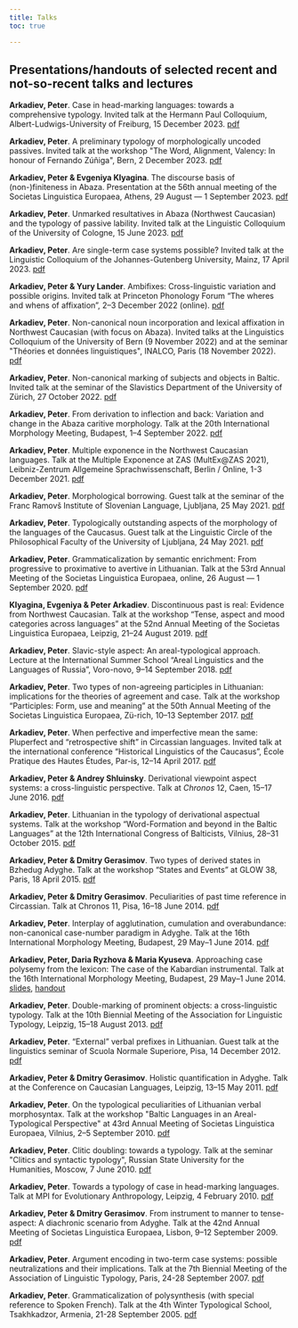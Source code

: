 ```yaml
---
title: Talks
toc: true

---
```


## Presentations/handouts of selected recent and not-so-recent talks and lectures

<!--more-->

**Arkadiev, Peter**. Case in head-marking languages: towards a comprehensive typology. Invited talk at the Hermann Paul Colloquium, Albert-Ludwigs-University of Freiburg, 15 December 2023. [pdf](Arkadiev2023_case-n-headmarking-Freiburg.pdf)

**Arkadiev, Peter**. A preliminary typology of morphologically uncoded passives. Invited talk at the workshop "The Word, Alignment, Valency: In honour of Fernando Zúñiga", Bern, 2 December 2023. [pdf](Arkadiev2023_PassLab_Bern.pdf)

**Arkadiev, Peter & Evgeniya Klyagina**. The discourse basis of (non-)finiteness in Abaza. Presentation at the 56th annual meeting of the Societas Linguistica Europaea, Athens, 29 August — 1 September 2023. [pdf](ArkadievKlyagina2023_AbazaFinDisc.pdf)

**Arkadiev, Peter**. Unmarked resultatives in Abaza (Northwest Caucasian) and the typology of passive lability. Invited talk at the Linguistic Colloquium of the University of Cologne, 15 June 2023. [pdf](Arkadiev2023_AbResPassLab_Cologne.pdf)

**Arkadiev, Peter**. Are single-term case systems possible? Invited talk at the Linguistic Colloquium of the Johannes-Gutenberg University, Mainz, 17 April 2023. [pdf](Arkadiev2023_monocasual_Mainz.pdf)

**Arkadiev, Peter & Yury Lander**. Ambifixes: Cross-linguistic variation and possible origins. Invited talk at Princeton Phonology Forum “The wheres and whens of affixation”, 2–3 December 2022 (online). [pdf](ArkadievLander2022_ambifixes_pphf.pdf)

**Arkadiev, Peter**. Non-canonical noun incorporation and lexical affixation in Northwest Caucasian (with focus on Abaza). Invited talks at the Linguistics Colloquium of the University of Bern (9 November 2022) and at the seminar "Théories et données linguistiques", INALCO, Paris (18 November 2022). [pdf](Arkadiev2022_AbazaIncorp.pdf)

**Arkadiev, Peter**. Non-canonical marking of subjects and objects in Baltic. Invited talk at the seminar of the Slavistics Department of the University of Zürich, 27 October 2022. [pdf](Arkadiev2022_BaltNonCanonCase_Zurich.pdf)

**Arkadiev, Peter**. From derivation to inflection and back: Variation and change in the Abaza caritive morphology. Talk at the 20th International Morphology Meeting, Budapest, 1–4 September 2022. [pdf](Arkadiev2022_AbazaCaritiveIMM.pdf)

**Arkadiev, Peter**. Multiple exponence in the Northwest Caucasian languages. Talk at the Multiple Exponence at ZAS (MultEx@ZAS 2021), Leibniz-Zentrum Allgemeine Sprachwissenschaft, Berlin / Online, 1-3 December 2021. [pdf](Arkadiev2021_multexpNWC.pdf)

**Arkadiev, Peter**. Morphological borrowing. Guest talk at the seminar of the Franc Ramovš Institute of Slovenian Language, Ljubljana, 25 May 2021. [pdf](Arkadiev2021_morphborrowing_Ljubljana.pdf)

**Arkadiev, Peter**. Typologically outstanding aspects of the morphology of the languages of the Caucasus. Guest talk at the Linguistic Circle of the Philosophical Faculty of the University of Ljubljana, 24 May 2021. [pdf](Arkadiev2021_CaucMorphLjubljana.pdf)

**Arkadiev, Peter**. Grammaticalization by semantic enrichment: From progressive to proximative to avertive in Lithuanian. Talk at the 53rd Annual Meeting of the Societas Linguistica Europaea, online, 26 August — 1 September 2020. [pdf](Arkadiev2020_LithAvertSLE.pdf)

**Klyagina, Evgeniya & Peter Arkadiev**. Discontinuous past is real: Evidence from Northwest Caucasian. Talk at the workshop “Tense, aspect and mood categories across languages” at the 52nd Annual Meeting of the Societas Linguistica Europaea, Leipzig, 21–24 August 2019. [pdf](KlyaginaArkadiev2019_DiscPastNWC_SLE.pdf)

**Arkadiev, Peter**. Slavic-style aspect: An areal-typological approach. Lecture at the International Summer School “Areal Linguistics and the Languages of Russia”, Voro-novo, 9–14 September 2018. [pdf](Arkadiev2018_aspect_arealHSE.pdf)

**Arkadiev, Peter**. Two types of non-agreeing participles in Lithuanian: implications for the theories of agreement and case. Talk at the workshop “Participles: Form, use and meaning” at the 50th Annual Meeting of the Societas Linguistica Europaea, Zü-rich, 10–13 September 2017. [pdf](Arkadiev2017_Lithpartnoagr_SLE.pdf)

**Arkadiev, Peter**. When perfective and imperfective mean the same: Pluperfect and “retrospective shift” in Circassian languages. Invited talk at the international conference “Historical Linguistics of the Caucasus”, École Pratique des Hautes Études, Par-is, 12–14 April 2017. [pdf](Arkadiev2017_CircPlupParis.pdf)

**Arkadiev, Peter & Andrey Shluinsky**. Derivational viewpoint aspect systems: a cross-linguistic perspective. Talk at *Chronos* 12, Caen, 15–17 June 2016. [pdf](ArkadievShluinsky_2016_derivaspect_Caen.pdf)

**Arkadiev, Peter**. Lithuanian in the typology of derivational aspectual systems. Talk at the workshop “Word-Formation and beyond in the Baltic Languages” at the 12th International Congress of Balticists, Vilnius, 28–31 October 2015. [pdf](Arkadiev_2015_LithAspTypVilnius.pdf)

**Arkadiev, Peter & Dmitry Gerasimov**. Two types of derived states in Bzhedug Adyghe. Talk at the workshop “States and Events” at GLOW 38, Paris, 18 April 2015. [pdf](ArkadievGerasimov_2015_AdygheStatesGLOW.pdf)

**Arkadiev, Peter & Dmitry Gerasimov**. Peculiarities of past time reference in Circassian. Talk at Chronos 11, Pisa, 16–18 June 2014. [pdf](GerasimovArkadiev_2014_CircassianpastChronos11.pdf)

**Arkadiev, Peter**. Interplay of agglutination, cumulation and overabundance: non-canonical case-number paradigm in Adyghe. Talk at the 16th International Morphology Meeting, Budapest, 29 May–1 June 2014. [pdf](Arkadiev_2014_Adygcaseparadigm_IMM16.pdf)

**Arkadiev, Peter, Daria Ryzhova & Maria Kyuseva**. Approaching case polysemy from the lexicon: The case of the Kabardian instrumental. Talk at the 16th International Morphology Meeting, Budapest, 29 May–1 June 2014. [slides](ArkadievEtAl_2014_BeslInstr_IMM16_slides.pdf), [handout](ArkadievEtAl_2014_BeslInstr_IMM16_handout.pdf)

**Arkadiev, Peter**. Double-marking of prominent objects: a cross-linguistic typology. Talk at the 10th Biennial Meeting of the Association for Linguistic Typology, Leipzig, 15–18 August 2013. [pdf](Arkadiev_2013_doublemarking_ALT.pdf)

**Arkadiev, Peter**. “External” verbal prefixes in Lithuanian. Guest talk at the linguistics seminar of Scuola Normale Superiore, Pisa, 14 December 2012. [pdf](Arkadiev_2012_h_lithextpref_pisa.pdf)

**Arkadiev, Peter & Dmitry Gerasimov**. Holistic quantification in Adyghe. Talk at the Conference on Caucasian Languages, Leipzig, 13–15 May 2011. [pdf](ArkadievGerasimov2011_zere_Leipzig.pdf)

**Arkadiev, Peter**. On the typological peculiarities of Lithuanian verbal morphosyntax. Talk at the workshop "Baltic Languages in an Areal-Typological Perspective" at 43rd Annual Meeting of Societas Linguistica Europaea, Vilnius, 2–5 September 2010. [pdf](Arkadiev2010_PeculiarLithuanianSLE.pdf)

**Arkadiev, Peter**. Clitic doubling: towards a typology. Talk at the seminar "Clitics and syntactic typology", Russian State University for the Humanities, Moscow, 7 June 2010. [pdf](Arkadiev2010_cldoubling_rggu.pdf)

**Arkadiev, Peter**. Towards a typology of case in head-marking languages. Talk at MPI for Evolutionary Anthropology, Leipzig, 4 February 2010. [pdf](Arkadiev2010_case_n_headmarking_leipzig.pdf)

**Arkadiev, Peter & Dmitry Gerasimov**. From instrument to manner to tense-aspect: A diachronic scenario from Adyghe. Talk at the 42nd Annual Meeting of Societas Linguistica Europaea, Lisbon, 9–12 September 2009. [pdf](ArkadievGerasimov2009_zere_lisboa.pdf)

**Arkadiev, Peter**. Argument encoding in two-term case systems: possible neutralizations and their implications. Talk at the 7th Biennial Meeting of the Association of Linguistic Typology, Paris, 24-28 September 2007. [pdf](Arkadiev2007_2caseALT.pdf)

**Arkadiev, Peter**. Grammaticalization of polysynthesis (with special reference to Spoken French). Talk at the 4th Winter Typological School, Tsakhkadzor, Armenia, 21-28 September 2005. [pdf](Arkadiev2005GramPolysynthesis.pdf)

